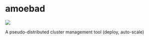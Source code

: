 amoebad
=======

![](https://dl.dropboxusercontent.com/u/7817937/_github/amoebae42.JPG)

A pseudo-distributed cluster management tool (deploy, auto-scale)
